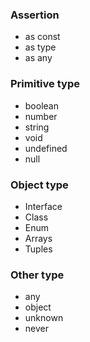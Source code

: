 ### Assertion

- as const
- as type
- as any

### Primitive type

- boolean
- number
- string
- void
- undefined
- null

### Object type

- Interface
- Class
- Enum
- Arrays
- Tuples

### Other type

- any
- object
- unknown
- never
